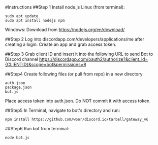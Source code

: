 #Instructions
##Step 1
Install node.js
Linux (from terminal):
```
sudo apt update
sudo apt install nodejs npm
```
Windows:
Download from https://nodejs.org/en/download/

##Step 2
Log into discordapp.com/developers/applications/me after creating a login.
Create an app and grab access token.

##Step 3
Grab client ID and insert it into the following URL to send Bot to Discord channel
https://discordapp.com/oauth2/authorize?&client_id={CLIENTID}&scope=bot&permissions=8

##Step4
Create following files (or pull from repo) in a new directory
```
auth.json
package.json
bot.js
```
Place access token into auth.json. Do NOT commit it with access token.

##Step5
In Terminal, navigate to bot's directory and run:
```
npm install https://github.com/woor/discord.io/tarball/gateway_v6
```

##Step6
Run bot from terminal:
```
node bot.js
```